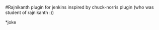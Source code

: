 #Rajnikanth plugin for jenkins
inspired by chuck-norris plugin (who was student of rajnikanth :))


*joke